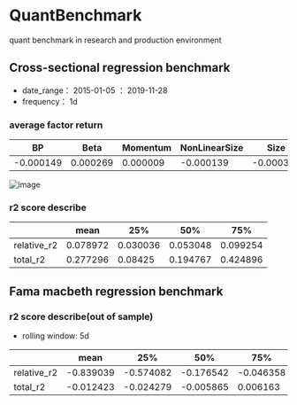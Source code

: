 # QuantBenchmark
quant benchmark in research and production environment

## Cross-sectional regression benchmark

* date_range： 2015-01-05 ： 2019-11-28
* frequency： 1d

### average factor return

| BP          | Beta      | Momentum  | NonLinearSize | Size        | Earningyield | Leverage    | Liquidity   | ResidualVolatility |
|-------------|-----------|-----------|---------------|-------------|--------------|-------------|-------------|--------------------|
| -0.000149   | 0.000269  | 0.000009  | -0.000139     | -0.000356   | 0.000086     | -0.000109   |   -0.000445 |   -0.000113        |

![image](https://github.com/yoyo182487329/QuantBenchmark/blob/master/assets/images/lr_factor_returns.png)


### r2 score describe
|              | mean       | 25%      | 50%       | 75%       |
|--------------|------------|----------|-----------|-----------|
| relative_r2  | 0.078972   | 0.030036 | 0.053048  | 0.099254  |
| total_r2     | 0.277296   | 0.08425  | 0.194767  | 0.424896  |

## Fama macbeth regression benchmark
### r2 score describe(out of sample)
* rolling window: 5d

|              | mean       | 25%      | 50%       | 75%       |
|--------------|------------|----------|-----------|-----------|
| relative_r2  | -0.839039  |-0.574082 | -0.176542 | -0.046358 |
| total_r2     | -0.012423  |-0.024279 | -0.005865 | 0.006163  |
